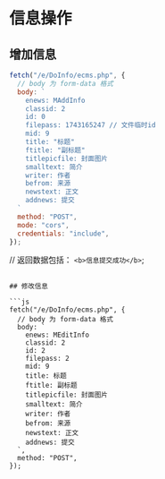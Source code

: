 # 信息操作

## 增加信息

```js
fetch("/e/DoInfo/ecms.php", {
  // body 为 form-data 格式
  body: `
    enews: MAddInfo
    classid: 2
    id: 0
    filepass: 1743165247 // 文件临时id
    mid: 9
    title: "标题"
    ftitle: "副标题"
    titlepicfile: 封面图片
    smalltext: 简介
    writer: 作者
    befrom: 来源
    newstext: 正文
    addnews: 提交
  `
  method: "POST",
  mode: "cors",
  credentials: "include",
});
```

// 返回数据包括：
`<b>信息提交成功</b>`;

````

## 修改信息

```js
fetch("/e/DoInfo/ecms.php", {
  // body 为 form-data 格式
  body: `
    enews: MEditInfo
    classid: 2
    id: 2
    filepass: 2
    mid: 9
    title: 标题
    ftitle: 副标题
    titlepicfile: 封面图片
    smalltext: 简介
    writer: 作者
    befrom: 来源
    newstext: 正文
    addnews: 提交
  `,
  method: "POST",
});
````
